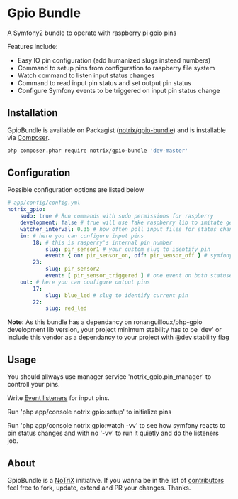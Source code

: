 Gpio Bundle
==========

A Symfony2 bundle to operate with raspberry pi gpio pins

Features include:

- Easy IO pin configuration (add humanized slugs instead numbers)
- Command to setup pins from configuration to raspberry file system
- Watch command to listen input status changes
- Command to read input pin status and set output pin status
- Configure Symfony events to be triggered on input pin status change

Installation
------------

GpioBundle is available on Packagist ([notrix/gpio-bundle](http://packagist.org/packages/notrix/gpio-bundle))
and is installable via [Composer](http://getcomposer.org/).

```bash
php composer.phar require notrix/gpio-bundle 'dev-master'
```

Configuration
------------

Possible configuration options are listed below

``` yaml
# app/config/config.yml
notrix_gpio:
    sudo: true # Run commands with sudo permissions for raspberry
    development: false # true will use fake raspberry lib to imitate getting and setting pin statuses
    watcher_interval: 0.35 # how often poll input files for status changes
    in: # here you can configure input pins
        18: # this is rasperry's internal pin number 
            slug: pir_sensor1 # your custom slug to identify pin
            event: { on: pir_sensor_on, off: pir_sensor_off } # symfony event names. You can attach an event listeners to them
        23:
            slug: pir_sensor2
            event: [ pir_sensor_triggered ] # one event on both statuses on and off
    out: # here you can configure output pins
        17:
            slug: blue_led # slug to identify current pin
        22:
            slug: red_led
```

**Note:** As this bundle has a dependancy on ronanguilloux/php-gpio development lib version, your project minimum stability has to be 'dev' or include this vendor as a dependancy to your project with @dev stability flag

Usage
--

You should allways use manager service 'notrix_gpio.pin_manager' to controll your pins.

Write [Event listeners](http://symfony.com/doc/current/cookbook/service_container/event_listener.html) for input pins.

Run 'php app/console notrix:gpio:setup' to initialize pins

Run 'php app/console notrix:gpio:watch -vv' to see how symfony reacts to pin status changes and with no '-vv' to run it quietly and do the listeners job.

About
-----

GpioBundle is a [NoTriX](https://notrix.lt) initiative.
If you wanna be in the list of [contributors](https://github.com/notrix/GpioBundle/contributors) feel free to fork, update, extend and PR your changes. Thanks.
